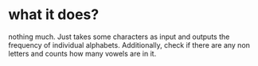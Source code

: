 # what it does?
nothing much. Just takes some characters as input and outputs the frequency of individual alphabets.
Additionally, check if there are any non letters and counts how many vowels are in it.
